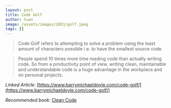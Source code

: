 ```yaml
---
layout: post
title: Code Golf
author: tuan
image: /assets/images/2021/golf.jpeg
tags: []
---
```


> Code Golf refers to attempting to solve a problem using the least amount of characters possible i.e. to have the smallest source code.

> People spend 10 times more time reading code than actually writing code. So from a productivity point of view, writing clean, maintainable and understandable code is a huge advantage in the workplace and on personal projects.

*Linked Article*: [https://www.barrymichaeldoyle.com/code-golf/](https://www.barrymichaeldoyle.com/code-golf/)

*Recommended book:* [Clean Code](https://www.amazon.com.au/Clean-Code-Handbook-Software-Craftsmanship/dp/0132350882)